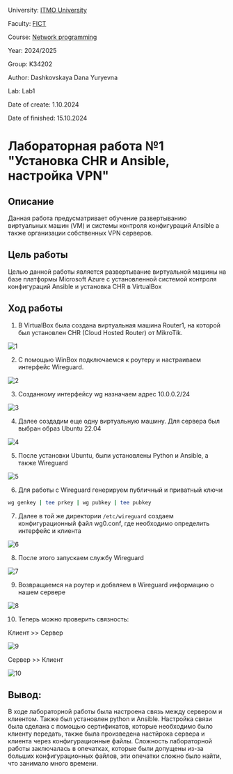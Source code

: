 University: [ITMO University](https://itmo.ru/ru/)

Faculty: [FICT](https://fict.itmo.ru)

Course: [Network programming](https://github.com/itmo-ict-faculty/network-programming)

Year: 2024/2025

Group: K34202

Author: Dashkovskaya Dana Yuryevna

Lab: Lab1

Date of create: 1.10.2024

Date of finished: 15.10.2024

# Лабораторная работа №1 "Установка CHR и Ansible, настройка VPN"
## Описание
Данная работа предусматривает обучение развертыванию виртуальных машин (VM) и системы контроля конфигураций Ansible а также организации собственных VPN серверов.

## Цель работы
Целью данной работы является развертывание виртуальной машины на базе платформы Microsoft Azure с установленной системой контроля конфигураций Ansible и установка CHR в VirtualBox

## Ход работы
1) В VirtualBox была создана виртуальная машина Router1, на которой был установлен CHR (Cloud Hosted Router) от MikroTik.

![1](https://github.com/user-attachments/assets/cd5e2071-69e6-44eb-8715-21ec282abf25)

2) С помощью WinBox подключаемся к роутеру и настраиваем интерфейс Wireguard.
   
![2](https://github.com/user-attachments/assets/03cdeb02-2429-4c9f-89d6-addcf178a7b5)

3) Созданному интерфейсу wg назначаем адрес 10.0.0.2/24
   
![3](https://github.com/user-attachments/assets/5a8523ea-c451-4711-993b-9280e2d49833)

4) Далее создадим еще одну виртуальную машину. Для сервера был выбран образ Ubuntu 22.04

![4](https://github.com/user-attachments/assets/3d4ef645-4e5f-4861-9fde-9bc384b95745)

5) После установки Ubuntu, были установлены Python и Ansible, а также Wireguard

![5](https://github.com/user-attachments/assets/b6c846a6-3b05-4f15-81d6-9488ba35f7f9)

6) Для работы с Wireguard генерируем публичный и приватный ключи
   
```bash
wg genkey | tee prkey | wg pubkey | tee pubkey
```

7) Далее в той же директории ```/etc/wireguard``` создаем конфигурационный файл wg0.conf, где необходимо определить интерфейс и клиента

![6](https://github.com/user-attachments/assets/0befda59-dea4-4e99-9842-b8f84d11bb3d)

8) После этого запускаем службу Wireguard

![7](https://github.com/user-attachments/assets/81983f60-7a1a-431a-b152-3d7d7b98f571)

9) Возвращаемся на роутер и добвляем в Wireguard информацию о нашем сервере
   
![8](https://github.com/user-attachments/assets/0c69babb-659b-4a37-ab42-7658fb36b9e8)

10) Теперь можно проверить связность:

Клиент >> Сервер

![9](https://github.com/user-attachments/assets/d0588a93-d4e7-48fe-83e2-d9260aec67ff)

Сервер >> Клиент

![10](https://github.com/user-attachments/assets/718437d9-b960-4932-9fc5-d162a3c963ae)

## Вывод: 
В ходе лабораторной работы была настроена связь между сервером и клиентом. Также был установлен python и Ansible. Настройка связи была сделана с помощью сертификатов, которые необходимо было клиенту передать, также была произведена настйрока сервера и клиента через конфигурационные файлы. Сложность лабораторной работы заключалась в опечатках, которые были допущены из-за больших конфигурационных файлов, эти опечатки сложно было найти, что занимало много времени. 
